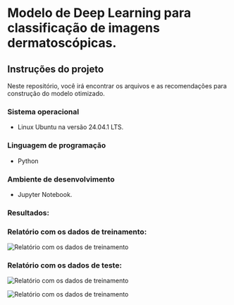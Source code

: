 # Modelo de Deep Learning para classificação de imagens dermatoscópicas. 

## Instruções do projeto

Neste repositório, você irá encontrar os arquivos e as recomendações para construção do modelo otimizado.
 
### Sistema operacional

* Linux Ubuntu na versão 24.04.1 LTS.
 
### Linguagem de programação 

* Python 

### Ambiente de desenvolvimento

* Jupyter Notebook.
   
### Resultados:

### Relatório com os dados de treinamento:
 
![Relatório com os dados de treinamento](https://github.com/user-attachments/assets/a74592f4-1147-4854-968a-3d7d07d54e0a)

### Relatório com os dados de teste:
 
![Relatório com os dados de treinamento](https://github.com/user-attachments/assets/02207d75-1419-4625-b5c3-841593ff26f4)
 
![Relatório com os dados de treinamento](https://github.com/user-attachments/assets/a74592f4-1147-4854-968a-3d7d07d54e0a)




